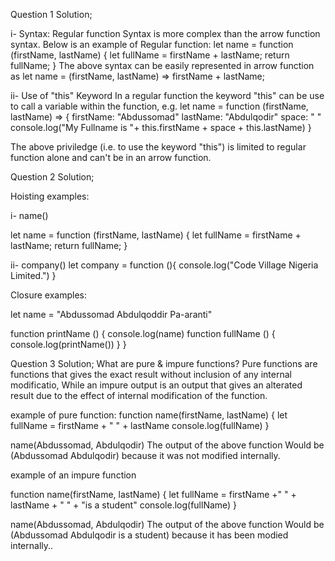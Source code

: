 Question 1 Solution;

i- Syntax:
Regular function Syntax is more complex than the arrow function syntax.
Below is an example of Regular function:
let name = function (firstName, lastName) {
    let fullName = firstName + lastName;
    return fullName;
}
The above syntax can be easily represented in arrow function as
let name = (firstName, lastName) => firstName + lastName;

ii- Use of "this" Keyword
In a regular function the keyword "this" can be use to call a variable within the function, e.g.
let name = function (firstName, lastName) => {
    firstName: "Abdussomad"
    lastName: "Abdulqodir"
    space: " "
    console.log("My Fullname is "+ this.firstName + space + this.lastName)
}

The above priviledge (i.e. to use the keyword "this")  is limited to regular function alone and can't be in an arrow function.

Question 2 Solution;

Hoisting examples:

i- name()

let name = function (firstName, lastName) {
    let fullName = firstName + lastName;
    return fullName;
}

ii- company()
let company = function (){
    console.log("Code Village Nigeria Limited.")
}

Closure examples:

let name = "Abdussomad Abdulqoddir Pa-aranti"

function printName () {
    console.log(name)
    function fullName () {
        console.log(printName())
    }
}

Question 3 Solution;
What are pure & impure functions?
Pure functions are functions that gives the exact result without inclusion of any internal modificatio, While an impure output is an output that gives an alterated result due to the effect  of internal modification of the function.

example of pure function:
function name(firstName, lastName) {
    let fullName = firstName + " " + lastName
    console.log(fullName)
}

name(Abdussomad, Abdulqodir) 
The output of the above function Would be (Abdussomad Abdulqodir) because it was not modified internally.

example of an impure function

function name(firstName, lastName) {
    let fullName = firstName +" " + lastName + " " + "is a student"
    console.log(fullName)
}

name(Abdussomad, Abdulqodir) 
The output of the above function Would be (Abdussomad Abdulqodir is a student) because it has been modied internally..